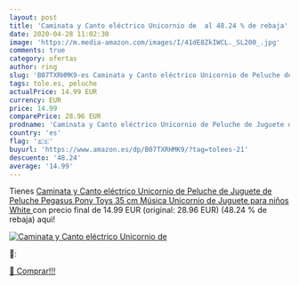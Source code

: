 ```yaml
---
layout: post
title: 'Caminata y Canto eléctrico Unicornio de  al 48.24 % de rebaja'
date: 2020-04-28 11:02:30
image: 'https://m.media-amazon.com/images/I/41dE8ZkIWCL._SL200_.jpg'
comments: true
category: ofertas
author: ring
slug: 'B07TXRHMK9-es Caminata y Canto eléctrico Unicornio de Peluche de Juguete...'
tags: tole.es, peluche
actualPrice: 14.99 EUR
currency: EUR
price: 14.99
comparePrice: 28.96 EUR
prodname: 'Caminata y Canto eléctrico Unicornio de Peluche de Juguete de Peluche Pegasus Pony Toys 35 cm Música Unicornio de Juguete para niños  White '
country: 'es'
flag: '🇪🇸'
buyurl: 'https://www.amazon.es/dp/B07TXRHMK9/?tag=tolees-21'
descuento: '48.24'
average: '14.99'
---
```


Tienes [Caminata y Canto eléctrico Unicornio de Peluche de Juguete de Peluche Pegasus Pony Toys 35 cm Música Unicornio de Juguete para niños  White ](https://www.amazon.es/dp/B07TXRHMK9/?tag=tolees-21) con precio final de  14.99 EUR (original: 28.96 EUR) (48.24 %  de rebaja) aqui!

[![Caminata y Canto eléctrico Unicornio de ](https://m.media-amazon.com/images/I/41dE8ZkIWCL._SL200_.jpg)](https://www.amazon.es/dp/B07TXRHMK9/?tag=tolees-21)

🔎:


[🛒 Comprar!!!](https://www.amazon.es/dp/B07TXRHMK9/?tag=tolees-21)

